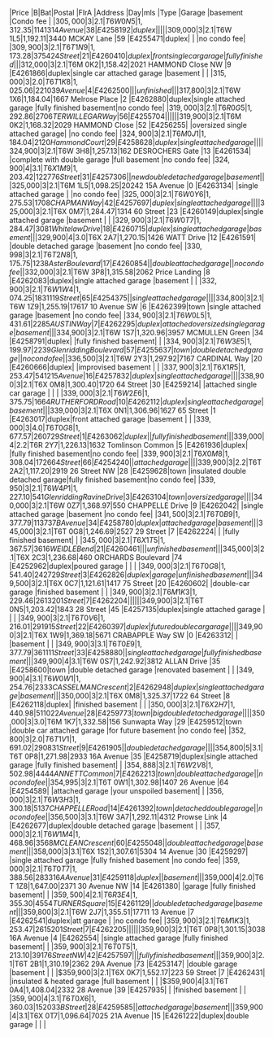 |Price   |B|Bat|Postal |FlrA    |Address                     |Day|mls     |Type  |Garage                          |basement               |Condo fee   |
|$305,000|3|2.1|T6W 0N5|1,312.35|11413 14 Avenue             |38 |E4258192|duplex|                                |                       |            |
|$309,000|3|2.1|T6W 1L5|1,192.11|3440 MCKAY Lane             |59 |E4255471|duplex|                                |                       |no condo fee|
|$309,900|3|2.1|T6T 1N9|1,173.28|3754 24 Street              |21 |E4260410|duplex|front single car garage         |fully finished         |            |
|$312,000|3|2.1|T6M 0K2|1,158.42|2021 HAMMOND Close NW       |9  |E4261866|duplex|single car attached garage      |basement               |            |
|$315,000|3|2.0|T6T 1K8|1,025.06|2210 39 Avenue              |4  |E4262500|      |                                |unfinished             |            |
|$317,800|3|2.1|T6W 1X6|1,184.04|1667 Melrose Place          |2  |E4262880|duplex|single attached garage          |fully finished basement|no condo fee|
|$319,000|3|2.1|T6R 0G5|1,292.86|2706 TERWILLEGAR Way        |56 |E4255704|      |                                |                       |            |
|$319,900|3|2.1|T6M 0K2|1,168.32|2029 HAMMOND Close          |52 |E4256255|      |oversized single attached garage|                       |no condo fee|
|$324,900|3|2.1|T6M 0J1|1,184.04|2120 Hammond Court          |29 |E4258628|duplex|single attached garage          |                       |            |
|$324,900|3|2.1|T6W 3H8|1,257.13|162 DESROCHERS Gate         |13 |E4261534|      |complete with double garage     |full basement          |no condo fee|
|$324,900|4|3.1|T6X 1M9|1,203.42|1227 76 Street              |31 |E4257306|      |new double detached garage      |basement               |            |
|$325,000|3|2.1|T6M 1L5|1,098.25|20242 15A Avenue            |0  |E4263134|      |single attached garage          |                       |no condo fee|
|$325,000|3|2.1|T6W 0Y6|1,275.53|1708 CHAPMAN Way            |42 |E4257697|duplex|single attached garage          |                       |            |
|$325,000|3|2.1|T6X 0M7|1,284.47|1314 60 Street              |23 |E4260149|duplex|single attached garage          |basement               |            |
|$329,900|3|2.1|T6W 0T7|1,284.47|3081 Whitelaw Drive         |18 |E4260715|duplex|single attached garage          |basement               |            |
|$329,900|4|3.0|T6X 2A7|1,270.15|1426 WATT Drive             |12 |E4261591|      |double detached garage          |basement               |no condo fee|
|$330,998|3|2.1|T6T 2N8|1,175.75|1238 Aster Boulevard        |17 |E4260854|      |double attached garage          |                       |no condo fee|
|$332,000|3|2.1|T6W 3P8|1,315.58|2062 Price Landing          |8  |E4262083|duplex|single attached garage          |basement               |            |
|$332,900|3|2.1|T6W 1W4|1,074.25|1831 119 Street             |65 |E4254375|      |single attached garage          |                       |            |
|$334,800|3|2.1|T6W 1Z9|1,255.19|17617 10 Avenue SW          |6  |E4262399|town  |single attached garage          |basement               |no condo fee|
|$334,900|3|2.1|T6W 0L5|1,431.61|2285 AUSTIN Way             |7  |E4262295|duplex|attached oversized single garage|basement               |            |
|$334,900|3|2.1|T6W 1S7|1,320.96|3957 MCMULLEN Green         |34 |E4258791|duplex|                                |fully finished basement|            |
|$334,900|3|2.1|T6W 3E5|1,199.97|2239 Glenridding Boulevard  |57 |E4255637|town  |double detached garage          |                       |no condo fee|
|$336,500|3|2.1|T6W 2Y3|1,297.92|7167 CARDINAL Way           |20 |E4260666|duplex|                                |improvised basement    |            |
|$337,900|3|2.1|T6X 1R5|1,253.47|5412 15 Avenue              |16 |E4257832|duplex|single attached garage          |                       |            |
|$338,900|3|2.1|T6X 0M8|1,300.40|1720 64 Street              |30 |E4259214|      |attached single car garage      |                       |            |
|$339,000|3|2.1|T6W 2E6|1,375.75|1664 RUTHERFORD Road        |10 |E4262112|duplex|single attached garage          |basement               |            |
|$339,000|3|2.1|T6X 0N1|1,306.96|1627 65 Street              |1  |E4263017|duplex|front attached garage           |basement               |            |
|$339,000|3|4.0|T6T 0G8|1,677.57|2607 29 Street              |1  |E4263062|duplex|                                |fully finished basement|            |
|$339,000|4|2.2|T6R 2Y7|1,226.13|1632 Tomlinson Common       |5  |E4261936|duplex|                                |fully finished basement|no condo fee|
|$339,900|3|2.1|T6X 0M8|1,308.04|1726 64 Street              |66 |E4254240|      |attached garage                 |                       |            |
|$339,900|3|2.2|T6T 2A2|1,117.20|2919 26 Street NW           |28 |E4259628|town  |insulated double detached garage|fully finished basement|no condo fee|
|$339,950|3|2.1|T6W 4P1|1,227.10|541 Glenridding Ravine Drive|3  |E4263104|town  |oversized garage                |                       |            |
|$340,000|3|2.1|T6W 0Z7|1,368.97|550 CHAPPELLE Drive         |9  |E4262042|      |single attached garage          |basement               |no condo fee|
|$341,500|3|2.1|T6T 0B9|1,377.79|1137 37B Avenue             |34 |E4258780|duplex|attached garage                 |basement               |            |
|$345,000|3|2.1|T6T 0G8|1,246.69|2527 29 Street              |7  |E4262224|      |                                |fully finished basement|            |
|$345,000|3|2.1|T6X 1T5|1,367.57|3616 WEIDLE Bend            |21 |E4260461|      |                                |unfinished basement    |            |
|$345,000|3|2.1|T6X 2C3|1,236.68|460 ORCHARDS Boulevard      |74 |E4252962|duplex|poured garage                   |                       |            |
|$349,000|3|2.1|T6T 0G8|1,541.40|2427 29 Street              |3  |E4262826|duplex|garage                          |unfinished basement    |            |
|$349,500|3|2.1|T6X 0C7|1,121.61|1417 75 Street              |20 |E4260602|      |double-car garage               |finished basement      |            |
|$349,900|3|2.1|T6M 1K3|1,229.46|2613 201 Street             |7  |E4262204|      |                                |                       |            |
|$349,900|3|2.1|T6T 0N5|1,203.42|1843 28 Street              |45 |E4257135|duplex|single attached garage          |                       |            |
|$349,900|3|2.1|T6T 0V6|1,216.01|2919 15 Street              |22 |E4260397|duplex|future double car garage        |                       |            |
|$349,900|3|2.1|T6X 1W9|1,369.18|5671 CRABAPPLE Way SW       |0  |E4263312|      |                                |basement               |            |
|$349,900|3|3.1|T6T 0E9|1,377.79|3611 11 Street              |33 |E4258880|      |single attached garage          |fully finished basement|            |
|$349,900|4|3.1|T6W 0S7|1,242.92|3812 ALLAN Drive            |35 |E4258600|town  |double detached garage          |renovated basement     |            |
|$349,900|4|3.1|T6W 0W1|1,254.76|2333 CASSELMAN Crescent     |2  |E4262948|duplex|single attached garage          |basement               |            |
|$350,000|3|2.1|T6X 0M8|1,325.37|1722 64 Street              |8  |E4262118|duplex|                                |finished basement      |            |
|$350,000|3|2.1|T6X 2H7|1,440.98|5110 22 Avenue              |28 |E4259773|town  |big double detached garage      |                       |            |
|$350,000|3|3.0|T6M 1K7|1,332.58|156 Sunwapta Way            |29 |E4259512|town  |double car attached garage      |for future basement    |no condo fee|
|$352,800|3|2.0|T6T 1V1|1,691.02|2908 31 Street              |9  |E4261905|      |double detached garage          |                       |            |
|$354,800|5|3.1|T6T 0P8|1,271.98|2933 16A Avenue             |35 |E4258719|duplex|single attached garage          |fully finished basement|            |
|$354,888|3|2.1|T6W 2V8|1,502.98|4444 ANNETT Common          |7  |E4262213|town  |double attached garage          |                       |no condo fee|
|$354,995|3|2.1|T6T 0W1|1,302.98|1407 26 Avenue              |64 |E4254589|      |attached garage                 |your unspoiled basement|            |
|$356,000|3|2.1|T6W 3H3|1,300.18|5137 CHAPPELLE Road         |14 |E4261392|town  |detached double garage          |                       |no condo fee|
|$356,500|3|3.1|T6W 3A7|1,292.11|4312 Prowse Link            |4  |E4262677|duplex|double detached garage          |basement               |            |
|$357,000|3|2.1|T6W 1M4|1,468.96|3568 MCLEAN Crescent        |60 |E4255048|      |double attached garage          |basement               |            |
|$358,000|3|3.1|T6X 1S2|1,307.61|5304 14 Avenue              |30 |E4259297|      |single attached garage          |fully fnished basement |no condo fee|
|$359,000|3|2.1|T6T 0T7|1,388.56|2833 16A Avenue             |31 |E4259118|duplex|                                |basement               |            |
|$359,000|4|2.0|T6T 1Z8|1,647.00|2371 30 Avenue NW           |14 |E4261380|      |garage                          |fully finished basement|            |
|$359,500|4|2.1|T6R 3E4|1,355.30|4554 TURNER Square          |15 |E4261129|      |double detached garage          |basement               |            |
|$359,800|3|2.1|T6W 2J7|1,355.51|17711 13 Avenue             |7  |E4262541|duplex|att garage                      |                       |no condo fee|
|$359,900|3|2.1|T6M 1K3|1,253.47|2615 201 Street             |7  |E4262205|      |                                |                       |            |
|$359,900|3|2.1|T6T 0P8|1,301.15|3038 16A Avenue             |4  |E4262554|      |single attached garage          |fully finished basement|            |
|$359,900|3|2.1|T6T 0T5|1,213.10|3917 6 Street NW            |42 |E4257597|      |                                |fully finished basement|            |
|$359,900|3|2.1|T6T 2B1|1,310.19|2362 29A Avenue             |73 |E4253147|      |double garage                   |basement               |            |
|$359,900|3|2.1|T6X 0K7|1,552.17|223 59 Street               |7  |E4262431|      |insulated & heated garage       |full basement          |            |
|$359,900|4|3.1|T6T 0A4|1,408.04|2332 28 Avenue              |39 |E4257935|      |                                |finished basement      |            |
|$359,900|4|3.1|T6T 0X6|1,360.03|1520 33B Street             |28 |E4259585|      |attached garage                 |basement               |            |
|$359,900|4|3.1|T6X 0T7|1,096.64|7025 21A Avenue             |15 |E4261222|duplex|double garage                   |                       |            |
